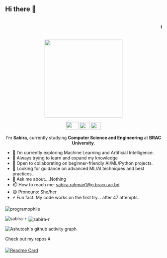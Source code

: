 ## Hi there 👋  
<marquee> <h4 align="center"><samp> Hi there 👋🏾  welcome to my Github! My name is <b> Sad Yeamin Sayem </b> I'm a learner, who is pursuing cse in BRAC University. For now , i only know about python but have plans to work on different languages in future  </samp></h4> </marquee>

<p align="center">
  <img width="250" src="https://media.giphy.com/media/jIgXf4hgbHCeKiXpvt/giphy.gif">
</p>


<p align="center">
<a href= "https://web.facebook.com/HeyiamSad"><img src="https://cdn3.iconfinder.com/data/icons/picons-social/57/46-facebook-512.png" width="40" height="25"/></a>
<a href= "https://www.instagram.com/__i__am__sad___/"><img src="https://cdn-icons-png.flaticon.com/512/87/87390.png" width="32" height="23"/></a>
<a href= "https://twitter.com/_i__am__sad"><img src="https://cdn-icons-png.flaticon.com/512/60/60580.png" width="32" height="23"/></a>
</p>


<div align="center">

  
  I'm <b>Sabira</b>, currently studying <b>Computer Science and Engineering</b> at <b>BRAC University</b>.  

  
</div>  

- 🔭 I’m currently exploring Machine Learning and Artificial Intelligence.  
- 🌱 Always trying to learn and expand my knowledge  
- 👯 Open to collaborating on beginner-friendly AI/ML/Python projects.  
- 🤔 Looking for guidance on advanced ML/AI techniques and best practices.  
- 💬 Ask me about....Nothing  
- 📫 How to reach me: [sabira.rahman1@g.bracu.ac.bd](mailto:sabira.rahman1@g.bracu.ac.bd)  
- 😄 Pronouns: She/her  
- ⚡ Fun fact: My code works on the first try... after 47 attempts.

  






<p align="left"> <img src="https://komarev.com/ghpvc/?username=sabira-r&label=Profile%20views&color=17202b&style=for-the-badge" alt="programophile" /> </p>






<p><img align="left" src="https://github-readme-stats.vercel.app/api/top-langs?username=sabira-r&show_icons=true&theme=radical&locale=en&layout=compact" alt="sabira-r" /></p>

<p>&nbsp;<img align="center" src="https://github-readme-stats.vercel.app/api?username=sabira-r&show_icons=true&theme=radical&locale=en" alt="sabira-r" /></p>

![Ashutosh's github activity graph](https://github-readme-activity-graph.vercel.app/graph?username=sabira-r&theme=github-compact)

<p align="center"><samp>

Check out my repos ⬇️  
  </samp>
</p>

[![Readme Card](https://github-readme-stats.vercel.app/api/pin/?username=sabira-r&repo=JobMadeEz_MERNProject&theme=radical)](https://github.com/Sabira-R/JobMadeEz_MERNProject)


